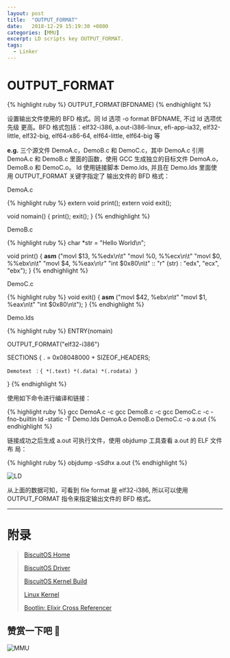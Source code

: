 ```yaml
---
layout: post
title:  "OUTPUT_FORMAT"
date:   2018-12-29 15:19:30 +0800
categories: [MMU]
excerpt: LD scripts key OUTPUT_FORMAT.
tags:
  - Linker
---
```


# OUTPUT_FORMAT

{% highlight ruby %}
OUTPUT_FORMAT(BFDNAME)
{% endhighlight %}

设置输出文件使用的 BFD 格式。同 ld 选项 -o format BFDNAME, 不过 ld 选项优先级
更高。BFD 格式包括：elf32-i386, a.out-i386-linux, efi-app-ia32, elf32-little, 
elf32-big, elf64-x86-64, elf64-little, elf64-big 等

**e.g.** 三个源文件 DemoA.c，DemoB.c 和 DemoC.c，其中 DemoA.c 引用 DemoA.c 和 
DemoB.c 里面的函数，使用 GCC 生成独立的目标文件 DemoA.o，DemoB.o 和 DemoC.o。
ld 使用链接脚本 Demo.lds, 并且在 Demo.lds 里面使用 OUTPUT_FORMAT 关键字指定了
输出文件的 BFD 格式：

DemoA.c

{% highlight ruby %}
extern void print();
extern void exit();

void nomain()
{
    print();
    exit();
}
{% endhighlight %}

DemoB.c

{% highlight ruby %}
char *str = "Hello World\n";

void print()
{
    __asm__ ("movl $13, %%edx\n\t"
             "movl %0, %%ecx\n\t"
             "movl $0, %%ebx\n\t"
             "movl $4, %%eax\n\r"
             "int $0x80\n\t"
             :: "r" (str) : "edx", "ecx", "ebx");
}
{% endhighlight %}

DemoC.c

{% highlight ruby %}
void exit()
{
    __asm__ ("movl $42, %ebx\n\t"
             "movl $1, %eax\n\t"
             "int $0x80\n\t");
}
{% endhighlight %}

Demo.lds

{% highlight ruby %}
ENTRY(nomain)

OUTPUT_FORMAT("elf32-i386")

SECTIONS
{
    . = 0x08048000 + SIZEOF_HEADERS;

    Demotext ：{ *(.text) *(.data) *(.rodata) }

}
{% endhighlight %}

使用如下命令进行编译和链接：

{% highlight ruby %}
gcc DemoA.c -c
gcc DemoB.c -c
gcc DemoC.c -c -fno-builtin
ld -static -T Demo.lds DemoA.o DemoB.o DemoC.c -o a.out
{% endhighlight %}

链接成功之后生成 a.out 可执行文件，使用 objdump 工具查看 a.out 的 ELF 文件布
局：

{% highlight ruby %}
objdump -sSdhx a.out
{% endhighlight %}

![LD](https://gitee.com/BiscuitOS_team/PictureSet/raw/Gitee/BiscuitOS/kernel/MMU000496.png)

从上面的数据可知，可看到 file format 是 elf32-i386, 所以可以使用 
OUTPUT_FORMAT 指令来指定输出文件的 BFD 格式。

-----------------------------------------------

# <span id="附录">附录</span>

> [BiscuitOS Home](https://biscuitos.github.io/)
>
> [BiscuitOS Driver](https://biscuitos.github.io/blog/BiscuitOS_Catalogue/)
>
> [BiscuitOS Kernel Build](https://biscuitos.github.io/blog/Kernel_Build/)
>
> [Linux Kernel](https://www.kernel.org/)
>
> [Bootlin: Elixir Cross Referencer](https://elixir.bootlin.com/linux/latest/source)

## 赞赏一下吧 🙂

![MMU](https://gitee.com/BiscuitOS_team/PictureSet/raw/Gitee/BiscuitOS/kernel/HAB000036.jpg)
